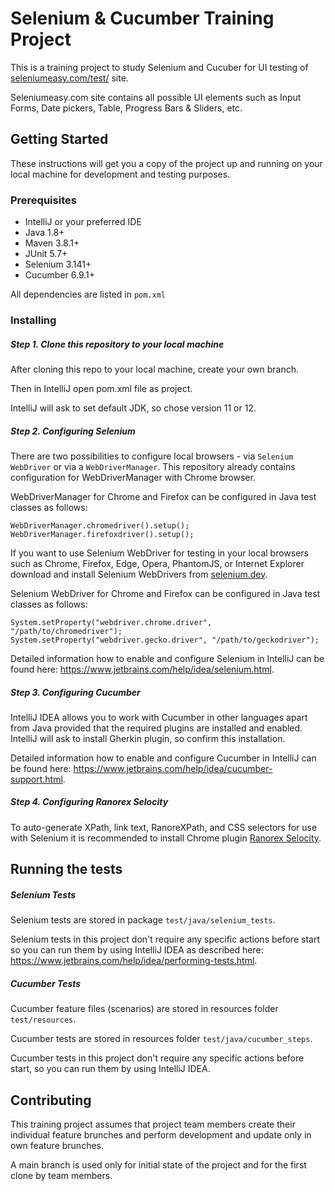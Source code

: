 # Selenium & Cucumber Training Project

This is a training project to study Selenium and Cucuber for UI testing of [seleniumeasy.com/test/](https://www.seleniumeasy.com/test/) site.

Seleniumeasy.com site contains all possible UI elements such as Input Forms, Date pickers, Table, Progress Bars & Sliders, etc.


## Getting Started

These instructions will get you a copy of the project up and running on your local machine for development and testing purposes.

### Prerequisites

* IntelliJ or your preferred IDE
* Java 1.8+
* Maven 3.8.1+
* JUnit 5.7+
* Selenium 3.141+
* Cucumber 6.9.1+

All dependencies are listed in `pom.xml`

### Installing

##### Step 1. Clone this repository to your local machine

After cloning this repo to your local machine, create your own branch.

Then in IntelliJ open pom.xml file as project.

IntelliJ will ask to set default JDK, so chose version 11 or 12.


##### Step 2. Configuring Selenium

There are two possibilities to configure local browsers - via `Selenium WebDriver` or via a `WebDriverManager`. This repository already contains configuration for WebDriverManager with Chrome browser.

WebDriverManager for Chrome and Firefox can be configured in Java test classes as follows:
```
WebDriverManager.chromedriver().setup();
WebDriverManager.firefoxdriver().setup();
```

If you want to use Selenium WebDriver for testing in your local browsers such as Chrome, Firefox, Edge, Opera, PhantomJS, or Internet Explorer download and install Selenium WebDrivers from [selenium.dev](https://www.selenium.dev/downloads/).

Selenium WebDriver for Chrome and Firefox can be configured in Java test classes as follows:
```
System.setProperty("webdriver.chrome.driver", "/path/to/chromedriver");
System.setProperty("webdriver.gecko.driver", "/path/to/geckodriver");
``` 
Detailed information how to enable and configure Selenium in IntelliJ can be found here: https://www.jetbrains.com/help/idea/selenium.html.

##### Step 3. Configuring Cucumber

IntelliJ IDEA allows you to work with Cucumber in other languages apart from Java provided that the required plugins are installed and enabled. IntelliJ will ask to install Gherkin plugin, so confirm this installation.

Detailed information how to enable and configure Cucumber in IntelliJ can be found here: https://www.jetbrains.com/help/idea/cucumber-support.html.


##### Step 4. Configuring Ranorex Selocity

To auto-generate XPath, link text, RanoreXPath, and CSS selectors for use with Selenium it is recommended to install Chrome plugin [Ranorex Selocity](https://chrome.google.com/webstore/detail/ranorex-selocity/ocgghcnnjekfpbmafindjmijdpopafoe).



## Running the tests

##### Selenium Tests

Selenium tests are stored in package `test/java/selenium_tests`.

Selenium tests in this project don't require any specific actions before start so you can run them by using IntelliJ IDEA as described here: https://www.jetbrains.com/help/idea/performing-tests.html.

##### Cucumber Tests

Cucumber feature files (scenarios) are stored in resources folder `test/resources`.

Cucumber tests are stored in resources folder `test/java/cucumber_steps`.

Cucumber tests in this project don't require any specific actions before start, so you can run them by using IntelliJ IDEA.



## Contributing

This training project assumes that project team members create their individual feature brunches and perform development and update only in own feature brunches.

A main branch is used only for initial state of the project and for the first clone by team members.



